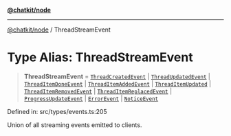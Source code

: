[**@chatkit/node**](../README.md)

***

[@chatkit/node](../README.md) / ThreadStreamEvent

# Type Alias: ThreadStreamEvent

> **ThreadStreamEvent** = [`ThreadCreatedEvent`](../interfaces/ThreadCreatedEvent.md) \| [`ThreadUpdatedEvent`](../interfaces/ThreadUpdatedEvent.md) \| [`ThreadItemDoneEvent`](../interfaces/ThreadItemDoneEvent.md) \| [`ThreadItemAddedEvent`](../interfaces/ThreadItemAddedEvent.md) \| [`ThreadItemUpdated`](../interfaces/ThreadItemUpdated.md) \| [`ThreadItemRemovedEvent`](../interfaces/ThreadItemRemovedEvent.md) \| [`ThreadItemReplacedEvent`](../interfaces/ThreadItemReplacedEvent.md) \| [`ProgressUpdateEvent`](../interfaces/ProgressUpdateEvent.md) \| [`ErrorEvent`](../interfaces/ErrorEvent.md) \| [`NoticeEvent`](../interfaces/NoticeEvent.md)

Defined in: src/types/events.ts:205

Union of all streaming events emitted to clients.
